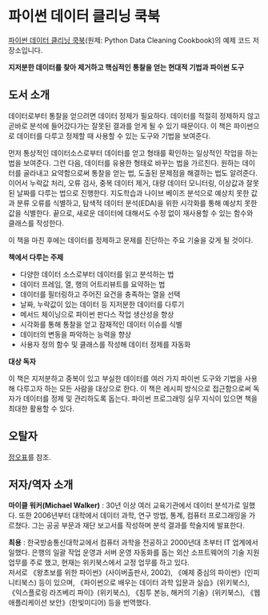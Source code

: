 # 파이썬 데이터 클리닝 쿡북

[파이썬 데이터 클리닝 쿡북](https://wikibook.co.kr/data-cleansing/)(원제: Python Data Cleaning Cookbook)의 예제 코드 저장소입니다.

**지저분한 데이터를 찾아 제거하고 핵심적인 통찰을 얻는 현대적 기법과 파이썬 도구**

## 도서 소개

데이터로부터 통찰을 얻으려면 데이터 정제가 필요하다. 데이터를 적절히 정제하지 않고 곧바로 분석에 들어갔다가는 잘못된 결과를 얻게 될 수 있기 때문이다. 이 책은 파이썬으로 데이터를 다루고 정제할 때 사용할 수 있는 도구와 기법을 보여준다.

먼저 통상적인 데이터소스로부터 데이터를 얻고 형태를 확인하는 일상적인 작업을 하는 법을 보여준다. 그런 다음, 데이터를 유용한 형태로 바꾸는 법을 가르친다. 원하는 데이터를 골라내고 요약함으로써 통찰을 얻는 법, 도출된 문제점을 해결하는 법도 알려준다. 이어서 누락값 처리, 오류 검사, 중복 데이터 제거, 대량 데이터 모니터링, 이상값과 잘못된 날짜를 다루는 법으로 진행한다. 지도학습과 나이브 베이즈 분석으로 예상치 못한 값과 분류 오류를 식별하고, 탐색적 데이터 분석(EDA)을 위한 시각화를 통해 예상치 못한 값을 식별한다. 끝으로, 새로운 데이터에 대해서도 수정 없이 재사용할 수 있는 함수와 클래스를 작성한다.

이 책을 마친 후에는 데이터를 정제하고 문제를 진단하는 주요 기술을 갖게 될 것이다.

**책에서 다루는 주제**
* 다양한 데이터 소스로부터 데이터를 읽고 분석하는 법
* 데이터 프레임, 열, 행의 어트리뷰트를 요약하는 법
* 데이터를 필터링하고 주어진 요건을 충족하는 열을 선택
* 날짜, 누락값이 있는 데이터 등 지저분한 데이터를 다루기
* 메서드 체이닝으로 파이썬 판다스 작업 생산성을 향상
* 시각화를 통해 통찰을 얻고 잠재적인 데이터 이슈를 식별
* 데이터의 변동을 파악하는 능력을 향상
* 사용자 정의 함수 및 클래스를 작성해 데이터 정제를 자동화


**대상 독자**

이 책은 지저분하고 중복이 있고 부실한 데이터를 여러 가지 파이썬 도구와 기법을 사용해 다루고자 하는 모든 사람을 대상으로 한다. 이 책은 레시피 방식으로 접근함으로써 독자가 데이터를 정제 및 관리하도록 돕는다. 파이썬 프로그래밍 실무 지식이 있으면 책을 최대한 활용할 수 있다.


## 오탈자

[정오표](https://wikibook.co.kr/data-cleansing/#errata)를 참조.

## 저자/역자 소개
**마이클 워커(Michael Walker)** : 30년 이상 여러 교육기관에서 데이터 분석가로 일했다. 또한 2006년부터 대학에서 데이터 과학, 연구 방법, 통계, 컴퓨터 프로그래밍을 가르쳤다. 그는 공공 부문과 재단 보고서를 작성하며 분석 결과를 학술지에 발표한다.

**최용** : 한국방송통신대학교에서 컴퓨터 과학을 전공하고 2000년대 초부터 IT 업계에서 일했다. 은행의 일괄 작업 운영과 서버 운영 자동화를 돕는 외산 소프트웨어의 기술 지원 업무를 주로 했고, 현재는 위키북스에서 교정 업무를 하고 있다.<br>
저서로 《왕초보를 위한 파이썬》(사이버출판사, 2002), 《예제 중심의 파이썬》(인피니티북스) 등이 있으며, 《파이썬으로 배우는 데이터 과학 입문과 실습》(위키북스), 《익스플로링 라즈베리 파이》(위키북스), 《침투 본능, 해커의 기술》(위키북스), 《웹 애플리케이션 보안》(한빛미디어) 등을 번역했다.

